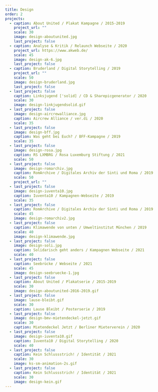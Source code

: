 ```yaml
---
title: Design
order: 2
projects:
  - caption: About United / Plakat Kampagne / 2015-2019
    project_url: ""
    scale: 30
    image: design-aboutunited.jpg
    last_project: false
  - caption: Analyse & Kritik / Relaunch Webseite / 2020
    project_url: https://www.akweb.de/
    scale: 45
    image: design-ak-6.jpg
    last_project: false
  - caption: Bruderland / Digital Storytelling / 2019
    project_url: ""
    scale: 50
    image: design-bruderland.jpg
    last_project: false
  - last_project: false
    caption: Linksjugend ['solid] / CD & Sharepicgenerator / 2020
    scale: 30
    image: design-linkjugendsolid.gif
  - last_project: false
    image: design-aircrewalliance.jpg
    caption: Aircrew Alliance / ver.di / 2020
    scale: 35
  - last_project: false
    image: design-bff.jpg
    caption: Was geht bei Euch? / BFF-Kampagne / 2019
    scale: 35
  - last_project: false
    image: design-rosa.jpg
    caption: RS LXMBRG / Rosa Luxemburg Stiftung / 2021
    scale: 50
  - last_project: false
    image: design-romarchiv.jpg
    caption: RomArchive / Digitales Archiv der Sinti und Roma / 2019
    scale: 50
    project_url: ""
  - last_project: false
    image: design-iuventa10.jpg
    caption: Iuventa10 / Kampagnen-Webseite / 2019
    scale: 35
  - last_project: false
    caption: RomArchive / Digitales Archiv der Sinti und Roma / 2019
    scale: 45
    image: design-romarchiv2.jpg
  - last_project: false
    caption: Klimawende von unten / Umweltinstitut München / 2019
    scale: 40
    image: design-klimawende.jpg
  - last_project: false
    image: design-soli.jpg
    caption: Solidarisch geht anders / Kampagnen Webseite / 2021
    scale: 40
  - last_project: false
    caption: Seebrücke / Webseite / 2021
    scale: 45
    image: design-seebruecke-1.jpg
  - last_project: false
    caption: About United / Plakatserie / 2015-2019
    scale: 30
    image: design-aboutunited-2016-2019.gif
  - last_project: false
    image: lause-bleibt.gif
    scale: 30
    caption: Lause Bleibt / Posterserie / 2019
  - last_project: false
    image: design-bmv-mietendeckel-jetzt.gif
    scale: 30
    caption: Mietendeckel Jetzt / Berliner Mieterverein / 2020
  - last_project: false
    image: design-iuventa10.gif
    caption: Iuventa10 / Digital Storytelling / 2020
    scale: 40
  - last_project: false
    caption: Kein Schlussstrich! / Identität / 2021
    scale: 30
    image: ks-sm-animation-2s.gif
  - last_project: false
    caption: Kein Schlussstrich! / Identität / 2021
    scale: 30
    image: design-kein.gif
---
```

